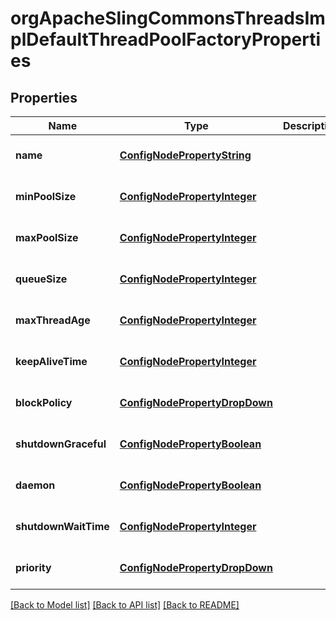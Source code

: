 # orgApacheSlingCommonsThreadsImplDefaultThreadPoolFactoryProperties

## Properties
Name | Type | Description | Notes
------------ | ------------- | ------------- | -------------
**name** | [**ConfigNodePropertyString**](ConfigNodePropertyString.md) |  | [optional] [default to null]
**minPoolSize** | [**ConfigNodePropertyInteger**](ConfigNodePropertyInteger.md) |  | [optional] [default to null]
**maxPoolSize** | [**ConfigNodePropertyInteger**](ConfigNodePropertyInteger.md) |  | [optional] [default to null]
**queueSize** | [**ConfigNodePropertyInteger**](ConfigNodePropertyInteger.md) |  | [optional] [default to null]
**maxThreadAge** | [**ConfigNodePropertyInteger**](ConfigNodePropertyInteger.md) |  | [optional] [default to null]
**keepAliveTime** | [**ConfigNodePropertyInteger**](ConfigNodePropertyInteger.md) |  | [optional] [default to null]
**blockPolicy** | [**ConfigNodePropertyDropDown**](ConfigNodePropertyDropDown.md) |  | [optional] [default to null]
**shutdownGraceful** | [**ConfigNodePropertyBoolean**](ConfigNodePropertyBoolean.md) |  | [optional] [default to null]
**daemon** | [**ConfigNodePropertyBoolean**](ConfigNodePropertyBoolean.md) |  | [optional] [default to null]
**shutdownWaitTime** | [**ConfigNodePropertyInteger**](ConfigNodePropertyInteger.md) |  | [optional] [default to null]
**priority** | [**ConfigNodePropertyDropDown**](ConfigNodePropertyDropDown.md) |  | [optional] [default to null]

[[Back to Model list]](../README.md#documentation-for-models) [[Back to API list]](../README.md#documentation-for-api-endpoints) [[Back to README]](../README.md)


